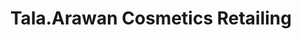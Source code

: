 ---
title: "Tala.Arawan Cosmetics Retailing"
url: /san-antonio/tala-arawan-cosmetics-retailing/
shop: Kosmetik
---